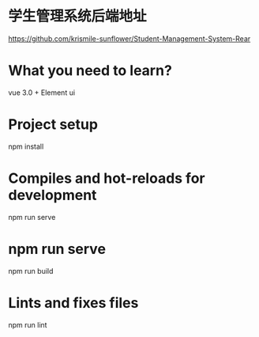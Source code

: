 # 学生管理系统后端地址
https://github.com/krismile-sunflower/Student-Management-System-Rear
# What you need to learn?
vue 3.0 + Element ui
# Project setup
npm install
# Compiles and hot-reloads for development
npm run serve
# npm run serve
npm run build
# Lints and fixes files
npm run lint

